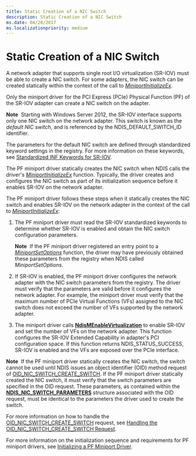 ```yaml
---
title: Static Creation of a NIC Switch
description: Static Creation of a NIC Switch
ms.date: 04/20/2017
ms.localizationpriority: medium
---
```


# Static Creation of a NIC Switch


A network adapter that supports single root I/O virtualization (SR-IOV) must be able to create a NIC switch. For some adapters, the NIC switch can be created statically within the context of the call to [*MiniportInitializeEx*](/windows-hardware/drivers/ddi/ndis/nc-ndis-miniport_initialize).

Only the miniport driver for the PCI Express (PCIe) Physical Function (PF) of the SR-IOV adapter can create a NIC switch on the adapter.

**Note**  Starting with Windows Server 2012, the SR-IOV interface supports only one NIC switch on the network adapter. This switch is known as the *default NIC switch*, and is referenced by the NDIS\_DEFAULT\_SWITCH\_ID identifier.

 

The parameters for the default NIC switch are defined through standardized keyword settings in the registry. For more information on these keywords, see [Standardized INF Keywords for SR-IOV](standardized-inf-keywords-for-sr-iov.md).

The PF miniport driver statically creates the NIC switch when NDIS calls the driver's [*MiniportInitializeEx*](/windows-hardware/drivers/ddi/ndis/nc-ndis-miniport_initialize) function. Typically, the driver creates and configures the NIC switch as part of its initialization sequence before it enables SR-IOV on the network adapter.

The PF miniport driver follows these steps when it statically creates the NIC switch and enables SR-IOV on the network adapter in the context of the call to [*MiniportInitializeEx*](/windows-hardware/drivers/ddi/ndis/nc-ndis-miniport_initialize):

1.  The PF miniport driver must read the SR-IOV standardized keywords to determine whether SR-IOV is enabled and obtain the NIC switch configuration parameters.

    **Note**  If the PF miniport driver registered an entry point to a [*MiniportSetOptions*](/windows-hardware/drivers/ddi/ndis/nc-ndis-set_options) function, the driver may have previously obtained these parameters from the registry when NDIS called *MiniportSetOptions*.

     

2.  If SR-IOV is enabled, the PF miniport driver configures the network adapter with the NIC switch parameters from the registry. The driver must verify that the parameters are valid before it configures the network adapter. For example, the miniport driver must verify that the maximum number of PCIe Virtual Functions (VFs) assigned to the NIC switch does not exceed the number of VFs supported by the network adapter.

3.  The miniport driver calls [**NdisMEnableVirtualization**](/windows-hardware/drivers/ddi/ndis/nf-ndis-ndismenablevirtualization) to enable SR-IOV and set the number of VFs on the network adapter. This function configures the SR-IOV Extended Capability in adapter's PCI configuration space. If this function returns NDIS\_STATUS\_SUCCESS, SR-IOV is enabled and the VFs are exposed over the PCIe interface.

**Note**  If the PF miniport driver statically creates the NIC switch, the switch cannot be used until NDIS issues an object identifier (OID) method request of [OID\_NIC\_SWITCH\_CREATE\_SWITCH](./oid-nic-switch-create-switch.md). If the PF miniport driver statically created the NIC switch, it must verify that the switch parameters are specified in the OID request. These parameters, as contained within the [**NDIS\_NIC\_SWITCH\_PARAMETERS**](/windows-hardware/drivers/ddi/ntddndis/ns-ntddndis-_ndis_nic_switch_parameters) structure associated with the OID request, must be identical to the parameters the driver used to create the switch.

 

For more information on how to handle the [OID\_NIC\_SWITCH\_CREATE\_SWITCH](./oid-nic-switch-create-switch.md) request, see [Handling the OID\_NIC\_SWITCH\_CREATE\_SWITCH Request](handling-the-oid-nic-switch-create-switch-request.md).

For more information on the initialization sequence and requirements for PF miniport drivers, see [Initializing a PF Miniport Driver](initializing-a-pf-miniport-driver.md).

 

